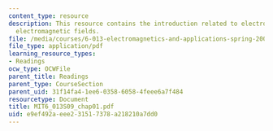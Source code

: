 ```yaml
---
content_type: resource
description: This resource contains the introduction related to electromagnetics and
  electromagnetic fields.
file: /media/courses/6-013-electromagnetics-and-applications-spring-2009/e9ef492aeee231517378a218210a7dd0_MIT6_013S09_chap01.pdf
file_type: application/pdf
learning_resource_types:
- Readings
ocw_type: OCWFile
parent_title: Readings
parent_type: CourseSection
parent_uid: 31f14fa4-1ee6-0358-6058-4feee6a7f484
resourcetype: Document
title: MIT6_013S09_chap01.pdf
uid: e9ef492a-eee2-3151-7378-a218210a7dd0
---
```

